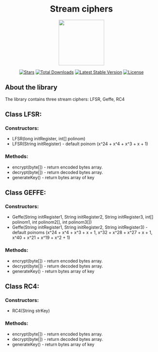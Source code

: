 <h1 align="center">Stream ciphers</h1>
<p align="center"><img src="https://i.imgur.com/ZfMSTrk.png" width=150></p>

<p align="center">
<a href="https://github.com/N1ghtF1re/Stream-ciphers/stargazers"><img src="https://img.shields.io/github/stars/N1ghtF1re/Stream-ciphers.svg" alt="Stars"></a>
<a href="https://github.com/N1ghtF1re/Stream-ciphers/releases"><img src="https://img.shields.io/badge/downloads-3-brightgreen.svg" alt="Total Downloads"></a>
<a href="https://github.com/N1ghtF1re/Stream-ciphers/releases"><img src="https://img.shields.io/github/tag/N1ghtF1re/Stream-ciphers.svg" alt="Latest Stable Version"></a>
<a href="https://github.com/N1ghtF1re/Stream-ciphers/blob/master/LICENSE"><img src="https://img.shields.io/github/license/N1ghtF1re/Stream-ciphers.svg" alt="License"></a>
</p>
</p>

## About the library
The library contains three stream ciphers: LFSR, Geffe, RC4

## Class LFSR: 
### Constructors: 
- LFSR(long initRegister, int[] polinom) 
- LFSR(String initRegister) - default poinom (x^24 + x^4 + x^3 + x + 1)

### Methods: 
- encrypt(byte[]) - return encoded bytes array.
- decrypt(byte[]) - return decoded bytes array.
- generateKey() - return bytes array of key

## Class GEFFE: 
### Constructors: 
- Geffe(String initRegister1, String initRegister2, String initRegister3, int[] polinom1, int polinom2[], int polinom3[]) 
- Geffe(String initRegister1, String initRegister2, String initRegister3) - default poinoms (x^24 + x^4 + x^3 + x + 1, x^32 + x^28 + x^27 + x + 1, x^40 + x^21 + x^19 + x^2 + 1)

### Methods: 
- encrypt(byte[]) - return encoded bytes array.
- decrypt(byte[]) - return decoded bytes array.
- generateKey() - return bytes array of key

## Class RC4: 
### Constructors:
- RC4(String strKey)

### Methods: 
- encrypt(byte[]) - return encoded bytes array.
- decrypt(byte[]) - return decoded bytes array.
- generateKey() - return bytes array of key


